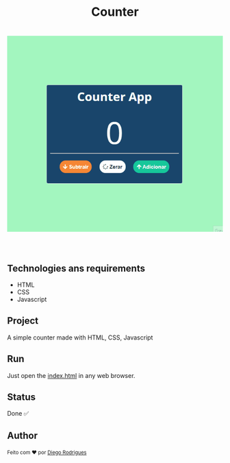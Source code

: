 <h1 align="center">
    Counter
</h1>

<h1 align="center">
    <img alt="counter" title="counter" src="/image/counter.gif" />
</h1>
<br>

## Technologies ans requirements
- HTML
- CSS
- Javascript

## Project
A simple counter made with HTML, CSS, Javascript

## Run
Just open the [index.html](index.html) in any web browser.

## Status
Done ✅


## Author
<small>Feito com <span>❤</span> por <a href="http://linkedin.com/in/dgorodrigues7" target="_blank">Diego Rodrigues</a>
            </small>